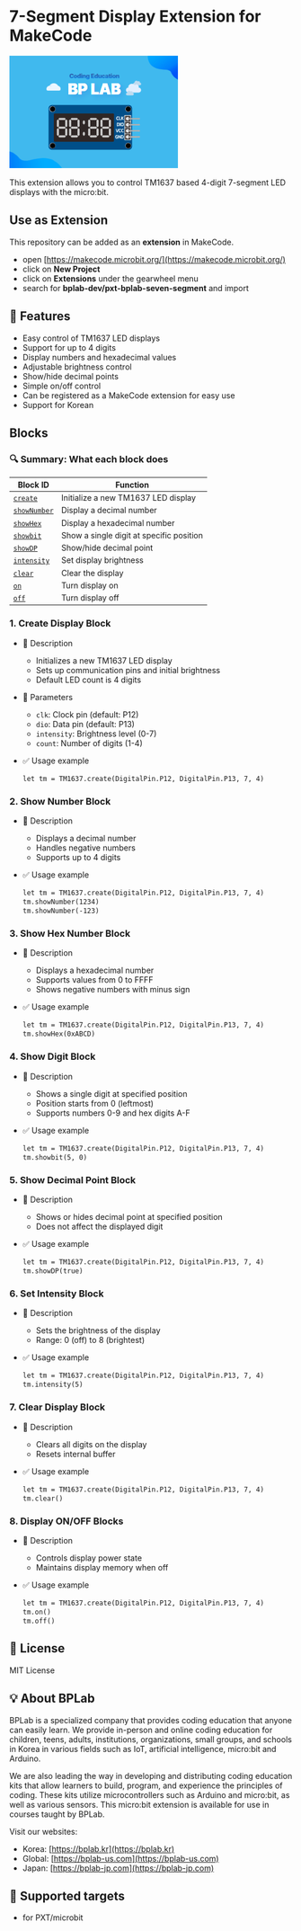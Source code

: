 # 7-Segment Display Extension for MakeCode

![7-Segment Image](./icon.png)

This extension allows you to control TM1637 based 4-digit 7-segment LED displays with the micro:bit.

## Use as Extension

This repository can be added as an **extension** in MakeCode.

- open [https://makecode.microbit.org/](https://makecode.microbit.org/)
- click on **New Project**
- click on **Extensions** under the gearwheel menu
- search for **bplab-dev/pxt-bplab-seven-segment** and import

## 🚀 Features

- Easy control of TM1637 LED displays
- Support for up to 4 digits
- Display numbers and hexadecimal values
- Adjustable brightness control
- Show/hide decimal points
- Simple on/off control
- Can be registered as a MakeCode extension for easy use
- Support for Korean

## Blocks

### 🔍 Summary: What each block does

| **Block ID**                 | **Function**                                   |
|-----------------------------|-----------------------------------------------|
| [`create`](#1-create-display-block) | Initialize a new TM1637 LED display |
| [`showNumber`](#2-show-number-block) | Display a decimal number |
| [`showHex`](#3-show-hex-number-block) | Display a hexadecimal number |
| [`showbit`](#4-show-digit-block) | Show a single digit at specific position |
| [`showDP`](#5-show-decimal-point-block) | Show/hide decimal point |
| [`intensity`](#6-set-intensity-block) | Set display brightness |
| [`clear`](#7-clear-display-block) | Clear the display |
| [`on`](#8-display-onoff-blocks) | Turn display on |
| [`off`](#8-display-onoff-blocks) | Turn display off |

### 1. Create Display Block

- 🔹 Description
  - Initializes a new TM1637 LED display
  - Sets up communication pins and initial brightness
  - Default LED count is 4 digits

- 🔹 Parameters
  - `clk`: Clock pin (default: P12)
  - `dio`: Data pin (default: P13)
  - `intensity`: Brightness level (0-7)
  - `count`: Number of digits (1-4)

- ✅ Usage example

  ```blocks
  let tm = TM1637.create(DigitalPin.P12, DigitalPin.P13, 7, 4)
  ```

### 2. Show Number Block

- 🔹 Description
  - Displays a decimal number
  - Handles negative numbers
  - Supports up to 4 digits

- ✅ Usage example

  ```blocks
  let tm = TM1637.create(DigitalPin.P12, DigitalPin.P13, 7, 4)
  tm.showNumber(1234)
  tm.showNumber(-123)
  ```

### 3. Show Hex Number Block

- 🔹 Description
  - Displays a hexadecimal number
  - Supports values from 0 to FFFF
  - Shows negative numbers with minus sign

- ✅ Usage example

  ```blocks
  let tm = TM1637.create(DigitalPin.P12, DigitalPin.P13, 7, 4)
  tm.showHex(0xABCD)
  ```

### 4. Show Digit Block

- 🔹 Description
  - Shows a single digit at specified position
  - Position starts from 0 (leftmost)
  - Supports numbers 0-9 and hex digits A-F

- ✅ Usage example

  ```blocks
  let tm = TM1637.create(DigitalPin.P12, DigitalPin.P13, 7, 4)
  tm.showbit(5, 0)
  ```

### 5. Show Decimal Point Block

- 🔹 Description
  - Shows or hides decimal point at specified position
  - Does not affect the displayed digit

- ✅ Usage example

  ```blocks
  let tm = TM1637.create(DigitalPin.P12, DigitalPin.P13, 7, 4)
  tm.showDP(true)
  ```

### 6. Set Intensity Block

- 🔹 Description
  - Sets the brightness of the display
  - Range: 0 (off) to 8 (brightest)

- ✅ Usage example

  ```blocks
  let tm = TM1637.create(DigitalPin.P12, DigitalPin.P13, 7, 4)
  tm.intensity(5)
  ```

### 7. Clear Display Block

- 🔹 Description
  - Clears all digits on the display
  - Resets internal buffer

- ✅ Usage example

  ```blocks
  let tm = TM1637.create(DigitalPin.P12, DigitalPin.P13, 7, 4)
  tm.clear()
  ```

### 8. Display ON/OFF Blocks

- 🔹 Description
  - Controls display power state
  - Maintains display memory when off

- ✅ Usage example

  ```blocks
  let tm = TM1637.create(DigitalPin.P12, DigitalPin.P13, 7, 4)
  tm.on()
  tm.off()
  ```

## 📜 License

MIT License

## 💡 About BPLab

BPLab is a specialized company that provides coding education that anyone can easily learn. We provide in-person and online coding education for children, teens, adults, institutions, organizations, small groups, and schools in Korea in various fields such as IoT, artificial intelligence, micro:bit and Arduino.

We are also leading the way in developing and distributing coding education kits that allow learners to build, program, and experience the principles of coding. These kits utilize microcontrollers such as Arduino and micro:bit, as well as various sensors. This micro:bit extension is available for use in courses taught by BPLab.

Visit our websites:

- Korea: [https://bplab.kr](https://bplab.kr)
- Global: [https://bplab-us.com](https://bplab-us.com)
- Japan: [https://bplab-jp.com](https://bplab-jp.com)

## 📍 Supported targets

- for PXT/microbit

<script src="https://makecode.com/gh-pages-embed.js"></script><script>makeCodeRender("{{ site.makecode.home_url }}", "{{ site.github.owner_name }}/{{ site.github.repository_name }}");</script>
